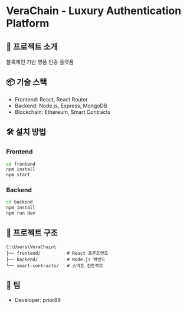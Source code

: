 ﻿# VeraChain - Luxury Authentication Platform

## 🚀 프로젝트 소개
블록체인 기반 명품 인증 플랫폼

## 📦 기술 스택
- Frontend: React, React Router
- Backend: Node.js, Express, MongoDB
- Blockchain: Ethereum, Smart Contracts

## 🛠️ 설치 방법

### Frontend
```bash
cd frontend
npm install
npm start
```

### Backend
```bash
cd backend
npm install
npm run dev
```

## 📁 프로젝트 구조
```
C:\Users\VeraChain\
├── frontend/          # React 프론트엔드
├── backend/           # Node.js 백엔드
└── smart-contracts/   # 스마트 컨트랙트
```

## 👥 팀
- Developer: prior89
